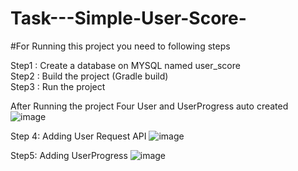 # Task---Simple-User-Score-

#For Running this project you need to following steps <br />

Step1 : Create a database on MYSQL named user_score <br />
Step2 : Build the project (Gradle build) <br />
Step3 : Run the project

After Running the project Four User and UserProgress auto created
![image](https://user-images.githubusercontent.com/70557643/148155845-73201b4d-fcca-474f-84a8-b54f0551c37d.png) </br>

Step 4:  Adding User Request API
![image](https://user-images.githubusercontent.com/70557643/148156301-86696c25-c436-4fcb-9d03-d2ca7eee8bdc.png) </br>

Step5: Adding UserProgress
![image](https://user-images.githubusercontent.com/70557643/148156542-daf4ac78-6e90-4416-b504-a480911c0727.png) </br>







